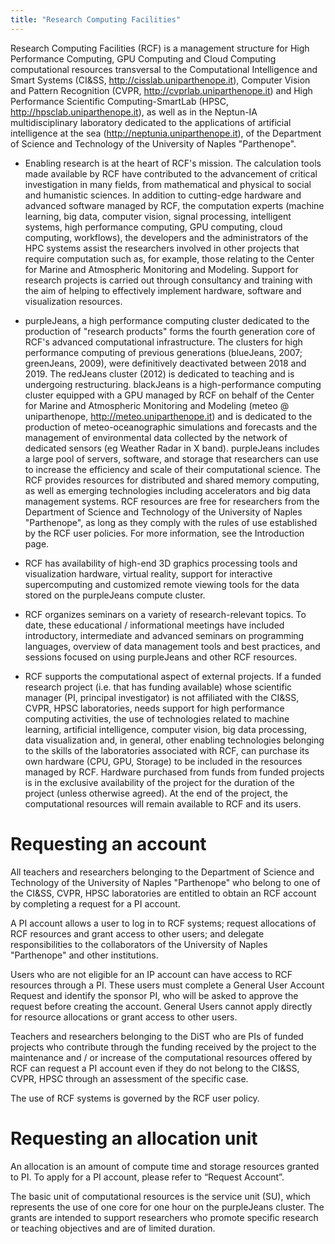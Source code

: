 ```yaml
---
title: "Research Computing Facilities"
---
```


Research Computing Facilities (RCF) is a management structure for High Performance Computing, GPU Computing and Cloud Computing computational resources transversal to the Computational Intelligence and Smart Systems (CI&SS, http://cisslab.uniparthenope.it), Computer Vision and Pattern Recognition (CVPR, http://cvprlab.uniparthenope.it) and High Performance Scientific Computing-SmartLab (HPSC, http://hpsclab.uniparthenope.it), as well as in the Neptun-IA multidisciplinary laboratory dedicated to the applications of artificial intelligence at the sea (http://neptunia.uniparthenope.it), of the Department of Science and Technology of the University of Naples "Parthenope".

  - Enabling research is at the heart of RCF's mission. The calculation tools made available by RCF have contributed to the advancement of critical investigation in many fields, from mathematical and physical to social and humanistic sciences. In addition to cutting-edge hardware and advanced software managed by RCF, the computation experts (machine learning, big data, computer vision, signal processing, intelligent systems, high performance computing, GPU computing, cloud computing, workflows), the developers and the administrators of the HPC systems assist the researchers involved in other projects that require computation such as, for example, those relating to the Center for Marine and Atmospheric Monitoring and Modeling. Support for research projects is carried out through consultancy and training with the aim of helping to effectively implement hardware, software and visualization resources.

  - purpleJeans, a high performance computing cluster dedicated to the production of "research products" forms the fourth generation core of RCF's advanced computational infrastructure. The clusters for high performance computing of previous generations (blueJeans, 2007; greenJeans, 2009), were definitively deactivated between 2018 and 2019. The redJeans cluster (2012) is dedicated to teaching and is undergoing restructuring. blackJeans is a high-performance computing cluster equipped with a GPU managed by RCF on behalf of the Center for Marine and Atmospheric Monitoring and Modeling (meteo @ uniparthenope, http://meteo.uniparthenope.it) and is dedicated to the production of meteo-oceanographic simulations and forecasts and the management of environmental data collected by the network of dedicated sensors (eg Weather Radar in X band). purpleJeans includes a large pool of servers, software, and storage that researchers can use to increase the efficiency and scale of their computational science. The RCF provides resources for distributed and shared memory computing, as well as emerging technologies including accelerators and big data management systems. RCF resources are free for researchers from the Department of Science and Technology of the University of Naples "Parthenope", as long as they comply with the rules of use established by the RCF user policies. For more information, see the Introduction page.

  - RCF has availability of high-end 3D graphics processing tools and visualization hardware, virtual reality, support for interactive supercomputing and customized remote viewing tools for the data stored on the purpleJeans compute cluster.

  - RCF organizes seminars on a variety of research-relevant topics. To date, these educational / informational meetings have included introductory, intermediate and advanced seminars on programming languages, overview of data management tools and best practices, and sessions focused on using purpleJeans and other RCF resources.
  
  - RCF supports the computational aspect of external projects. If a funded research project (i.e. that has funding available) whose scientific manager (PI, principal investigator) is not affiliated with the CI&SS, CVPR, HPSC laboratories, needs support for high performance computing activities, the use of technologies related to machine learning, artificial intelligence, computer vision, big data processing, data visualization and, in general, other enabling technologies belonging to the skills of the laboratories associated with RCF, can purchase its own hardware (CPU, GPU, Storage) to be included in the resources managed by RCF. Hardware purchased from funds from funded projects is in the exclusive availability of the project for the duration of the project (unless otherwise agreed). At the end of the project, the computational resources will remain available to RCF and its users.

# Requesting an account
All teachers and researchers belonging to the Department of Science and Technology of the University of Naples "Parthenope" who belong to one of the CI&SS, CVPR, HPSC laboratories are entitled to obtain an RCF account by completing a request for a PI account.

A PI account allows a user to log in to RCF systems; request allocations of RCF resources and grant access to other users; and delegate responsibilities to the collaborators of the University of Naples "Parthenope" and other institutions.

Users who are not eligible for an IP account can have access to RCF resources through a PI. These users must complete a General User Account Request and identify the sponsor PI, who will be asked to approve the request before creating the account. General Users cannot apply directly for resource allocations or grant access to other users.

Teachers and researchers belonging to the DiST who are PIs of funded projects who contribute through the funding received by the project to the maintenance and / or increase of the computational resources offered by RCF can request a PI account even if they do not belong to the CI&SS, CVPR, HPSC through an assessment of the specific case.

The use of RCF systems is governed by the RCF user policy.

# Requesting an allocation unit
An allocation is an amount of compute time and storage resources granted to PI. To apply for a PI account, please refer to “Request Account”.

The basic unit of computational resources is the service unit (SU), which represents the use of one core for one hour on the purpleJeans cluster. The grants are intended to support researchers who promote specific research or teaching objectives and are of limited duration.
 
